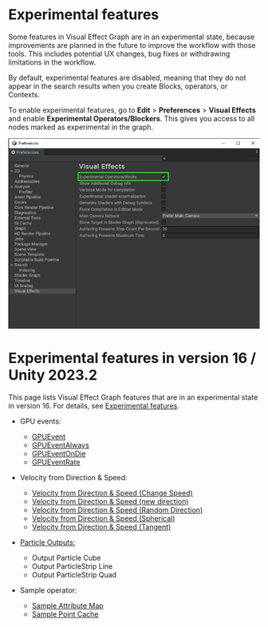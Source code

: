 # Experimental features

Some features in Visual Effect Graph are in an experimental state, because improvements are planned in the future to improve the workflow with those tools. This includes potential UX changes, bug fixes or withdrawing limitations in the workflow.  

By default, experimental features are disabled, meaning that they do not appear in the search results when you create Blocks, operators, or Contexts. 

To enable experimental features, go to **Edit** > **Preferences** > **Visual Effects** and enable **Experimental Operators/Blockers**. This gives you access to all nodes marked as experimental in the graph.

![](Images/Experimental-features-enable.png)


# Experimental features in version 16 / Unity 2023.2
This page lists Visual Effect Graph features that are in an experimental state in version 16. For details, see [Experimental features](ExperimentalFeatures.md).

* GPU events:
  * [GPUEvent](https://docs.unity3d.com/Packages/com.unity.visualeffectgraph@16.0/manual/Context-GPUEvent.html) 
  * [GPUEventAlways](https://docs.unity3d.com/Packages/com.unity.visualeffectgraph@16.0/manual/Block-TriggerEventAlways.html)
  * [GPUEventOnDie](https://docs.unity3d.com/Packages/com.unity.visualeffectgraph@16.0/manual/Block-TriggerEventOnDie.html)
  * [GPUEventRate](https://docs.unity3d.com/Packages/com.unity.visualeffectgraph@16.0/manual/Block-TriggerEventRate.html)

* Velocity from Direction & Speed:
  * [Velocity from Direction & Speed (Change Speed)](https://docs.unity3d.com/Packages/com.unity.visualeffectgraph@16.0/manual/Block-VelocityFromDirectionAndSpeed(ChangeSpeed).html)
  * [Velocity from Direction & Speed (new direction)](https://docs.unity3d.com/Packages/com.unity.visualeffectgraph@16.0/manual/Block-VelocityFromDirectionAndSpeed(NewDirection).html)  
  * [Velocity from Direction & Speed (Random Direction)](https://docs.unity3d.com/Packages/com.unity.visualeffectgraph@16.0/manual/Block-VelocityFromDirectionAndSpeed(RandomDirection).html)
  * [Velocity from Direction & Speed (Spherical)](https://docs.unity3d.com/Packages/com.unity.visualeffectgraph@16.0/manual/Block-VelocityFromDirectionAndSpeed(Spherical).html)
  * [Velocity from Direction & Speed (Tangent)](https://docs.unity3d.com/Packages/com.unity.visualeffectgraph@16.0/manual/Block-VelocityFromDirectionAndSpeed(Tangent).html)

* [Particle Outputs:](https://docs.unity3d.com/Packages/com.unity.visualeffectgraph@16.0/manual/Context-OutputSharedSettings.html)
  * Output Particle Cube
  * Output ParticleStrip Line
  * Output ParticleStrip Quad

* Sample operator:
  * [Sample Attribute Map](https://docs.unity3d.com/Packages/com.unity.visualeffectgraph@16.0/manual/Block-SetAttributeFromMap.html)
  * [Sample Point Cache](https://docs.unity3d.com/Packages/com.unity.visualeffectgraph@16.0/manual/Operator-PointCache.html)



